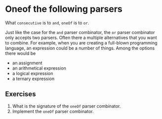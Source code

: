# Oneof the following parsers
What `consecutive` is to `and`, `oneOf` is to `or`.

Just like the case for the `and` parser combinator, the `or` parser combinator only accepts two parsers. Often there a multiple alternatives that you want to combine. For example, when you are creating a full-blown programming language, an expression could be a number of things. Among the options there would be

* an assignment
* an arithmetical expression
* a logical expression
* a ternary expression

## Exercises
1. What is the signature of the `oneOf` parser combinator.
2. Implement the `oneOf` parser combinator.